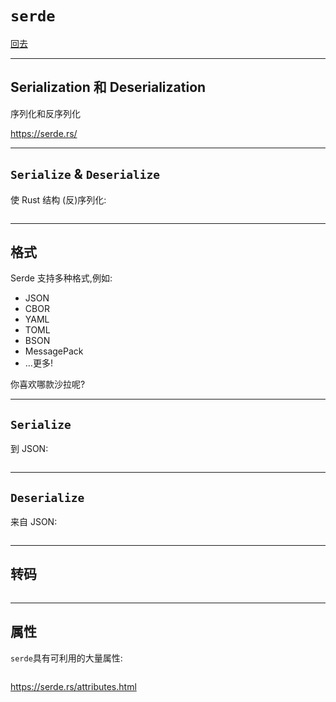 # `serde`

[回去](toc/default.html)

---

## **Ser**ialization 和 **De**serialization

序列化和反序列化

<https://serde.rs/>

---

## `Serialize` & `Deserialize`

使 Rust 结构 (反)序列化:

<pre><code data-source="chapters/shared/code/serde/1.rs" data-trim="hljs rust"></code></pre>

---

## 格式

Serde 支持多种格式,例如:

- JSON
- CBOR
- YAML
- TOML
- BSON
- MessagePack
- …更多!

你喜欢哪款沙拉呢?

---

## `Serialize`

到 JSON:

<pre><code data-source="chapters/shared/code/serde/2.rs" data-trim="hljs rust"></code></pre>

---

## `Deserialize`

来自 JSON:

<pre><code data-source="chapters/shared/code/serde/3.rs" data-trim="hljs rust"></code></pre>

---

## 转码

<pre><code data-source="chapters/shared/code/serde/4.rs" data-trim="hljs rust"></code></pre>

---

## 属性

`serde`具有可利用的大量属性:

<pre><code data-source="chapters/shared/code/serde/5.rs" data-trim="hljs rust"></code></pre>

<https://serde.rs/attributes.html>
